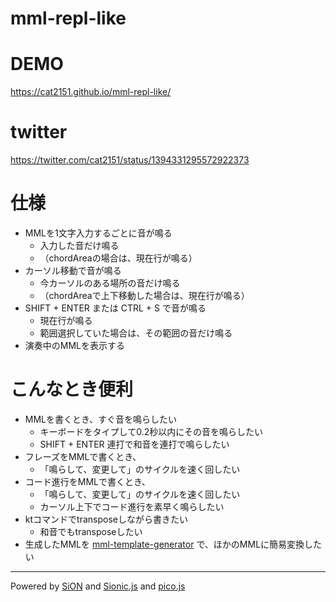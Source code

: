 # mml-repl-like

# DEMO
https://cat2151.github.io/mml-repl-like/

# twitter
https://twitter.com/cat2151/status/1394331295572922373

# 仕様
- MMLを1文字入力するごとに音が鳴る
  - 入力した音だけ鳴る
  - （chordAreaの場合は、現在行が鳴る）
- カーソル移動で音が鳴る
  - 今カーソルのある場所の音だけ鳴る
  - （chordAreaで上下移動した場合は、現在行が鳴る）
- SHIFT + ENTER または CTRL + S で音が鳴る
  - 現在行が鳴る
  - 範囲選択していた場合は、その範囲の音だけ鳴る
- 演奏中のMMLを表示する

# こんなとき便利
- MMLを書くとき、すぐ音を鳴らしたい
  - キーボードをタイプして0.2秒以内にその音を鳴らしたい
  - SHIFT + ENTER 連打で和音を連打で鳴らしたい
- フレーズをMMLで書くとき、
  - 「鳴らして、変更して」のサイクルを速く回したい
- コード進行をMMLで書くとき、
  - 「鳴らして、変更して」のサイクルを速く回したい
  - カーソル上下でコード進行を素早く鳴らしたい
- ktコマンドでtransposeしながら書きたい
  - 和音でもtransposeしたい
- 生成したMMLを [mml-template-generator](https://cat2151.github.io/mml-template-generator/) で、ほかのMMLに簡易変換したい

---
Powered by [SiON](https://github.com/keim/SiON)
and [Sionic.js](https://github.com/minipop/sionicjs/)
and [pico.js](https://github.com/mohayonao/pico.js/)
